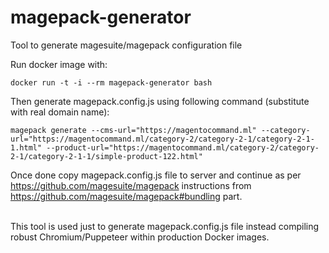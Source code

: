 # magepack-generator
Tool to generate magesuite/magepack configuration file

Run docker image with: <BR>
```
docker run -t -i --rm magepack-generator bash
```

Then generate magepack.config.js using following command (substitute with real domain name):
```
magepack generate --cms-url="https://magentocommand.ml" --category-url="https://magentocommand.ml/category-2/category-2-1/category-2-1-1.html" --product-url="https://magentocommand.ml/category-2/category-2-1/category-2-1-1/simple-product-122.html"
```

Once done copy magepack.config.js file to server and continue as per https://github.com/magesuite/magepack instructions from https://github.com/magesuite/magepack#bundling part.

<BR>
This tool is used just to generate magepack.config.js file instead compiling robust Chromium/Puppeteer within production Docker images.
